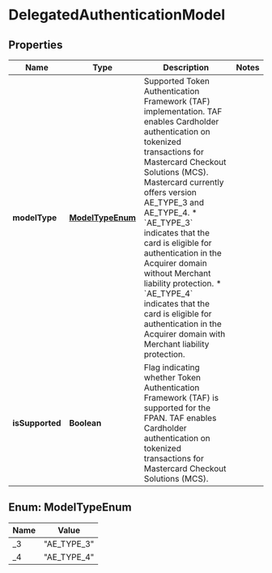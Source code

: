 

# DelegatedAuthenticationModel


## Properties

| Name | Type | Description | Notes |
|------------ | ------------- | ------------- | -------------|
|**modelType** | [**ModelTypeEnum**](#ModelTypeEnum) | Supported Token Authentication Framework (TAF) implementation. TAF enables Cardholder authentication on tokenized transactions for Mastercard Checkout Solutions (MCS). Mastercard currently offers version AE_TYPE_3 and AE_TYPE_4.  * &#x60;AE_TYPE_3&#x60; indicates that the card is eligible for authentication in the Acquirer domain without Merchant liability protection.  * &#x60;AE_TYPE_4&#x60; indicates that the card is eligible for authentication in the Acquirer domain with Merchant liability protection.  |  |
|**isSupported** | **Boolean** | Flag indicating whether Token Authentication Framework (TAF) is supported for the FPAN. TAF enables Cardholder authentication on tokenized transactions for Mastercard Checkout Solutions (MCS). |  |



## Enum: ModelTypeEnum

| Name | Value |
|---- | -----|
| _3 | &quot;AE_TYPE_3&quot; |
| _4 | &quot;AE_TYPE_4&quot; |



